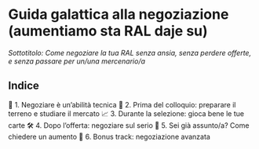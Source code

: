 # Guida galattica alla negoziazione (aumentiamo sta RAL daje su)

_Sottotitolo: Come negoziare la tua RAL senza ansia, senza perdere offerte, e senza passare per un/una mercenario/a_


## Indice

🔧 1. Negoziare è un’abilità tecnica
💼 2. Prima del colloquio: preparare il terreno e studiare il mercato
📈 3. Durante la selezione: gioca bene le tue carte
🛠️ 4. Dopo l’offerta: negoziare sul serio
🏢 5. Sei già assunto/a? Come chiedere un aumento
🔮 6. Bonus track: negoziazione avanzata



